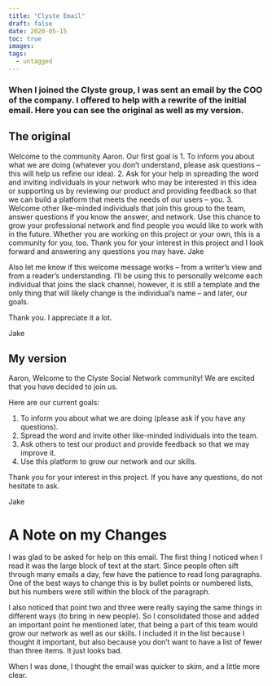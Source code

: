 ```yaml
---
title: "Clyste Email"
draft: false
date: 2020-05-15
toc: true
images:
tags:
  - untagged
---
```


### When I joined the Clyste group, I was sent an email by the COO of the company. I offered to help with a rewrite of the initial email. Here you can see the original as well as my version.

## The original

Welcome to the community Aaron. Our first goal is 1. To inform you about what we are doing (whatever you don’t understand, please ask questions – this will help us refine our idea). 2. Ask for your help in spreading the word and inviting individuals in your network who may be interested in this idea or supporting us by reviewing our product and providing feedback so that we can build a platform that meets the needs of our users – you. 3. Welcome other like-minded individuals that join this group to the team, answer questions if you know the answer, and network. Use this chance to grow your professional network and find people you would like to work with in the future. Whether you are working on this project or your own, this is a community for you, too. Thank you for your interest in this project and I look forward and answering any questions you may have. Jake

Also let me know if this welcome message works – from a writer’s view and from a reader’s understanding. I’ll be using this to personally welcome each individual that joins the slack channel, however, it is still a template and the only thing that will likely change is the individual’s name – and later, our goals.

Thank you. I appreciate it a lot.

Jake

## My version

Aaron,
Welcome to the Clyste Social Network community! We are excited that you have decided to join us.

Here are our current goals:

1. To inform you about what we are doing (please ask if you have any questions).
2. Spread the word and invite other like-minded individuals into the team.
3. Ask others to test our product and provide feedback so that we may improve it.
4. Use this platform to grow our network and our skills.

Thank you for your interest in this project. If you have any questions, do not hesitate to ask.

Jake

# A Note on my Changes

I was glad to be asked for help on this email. The first thing I noticed when I read it was the large block of text at the start. Since people often sift through many emails a day, few have the patience to read long paragraphs. One of the best ways to change this is by bullet points or numbered lists, but his numbers were still within the block of the paragraph.

I also noticed that point two and three were really saying the same things in different ways (to bring in new people). So I consolidated those and added an important point he mentioned later, that being a part of this team would grow our network as well as our skills. I included it in the list because I thought it important, but also because you don’t want to have a list of fewer than three items. It just looks bad.

When I was done, I thought the email was quicker to skim, and a little more clear.